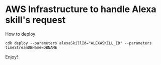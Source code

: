 
# AWS Infrastructure to handle Alexa skill's request

How to deploy

````
cdk deploy --parameters alexaSkillId="ALEXASKILL_ID" --parameters timeStreamDBName=DBNAME
````


Enjoy!
